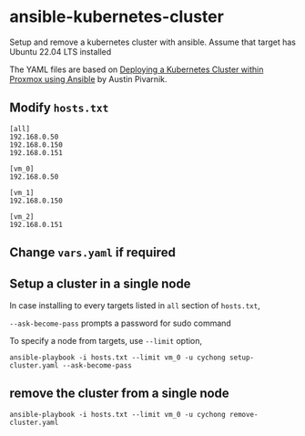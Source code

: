 # ansible-kubernetes-cluster

Setup and remove a kubernetes cluster with ansible.
Assume that target has Ubuntu 22.04 LTS installed

The YAML files are based on [Deploying a Kubernetes Cluster within Proxmox using Ansible](https://austinsnerdythings.com/2022/04/25/deploying-a-kubernetes-cluster-within-proxmox-using-ansible/) by Austin Pivarnik.

## Modify `hosts.txt`

```
[all]
192.168.0.50
192.168.0.150
192.168.0.151

[vm_0]
192.168.0.50

[vm_1]
192.168.0.150

[vm_2]
192.168.0.151
```

## Change `vars.yaml` if required

## Setup a cluster in a single node

In case installing to every targets listed in `all` section of `hosts.txt`,

`--ask-become-pass` prompts a password for sudo command

To specify a node from targets, use `--limit` option,

```
ansible-playbook -i hosts.txt --limit vm_0 -u cychong setup-cluster.yaml --ask-become-pass
```

## remove the cluster from a single node

```
ansible-playbook -i hosts.txt --limit vm_0 -u cychong remove-cluster.yaml
```

